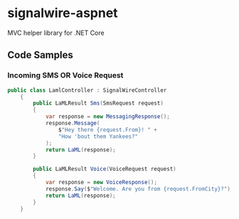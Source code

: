 # signalwire-aspnet
MVC helper library for .NET Core

## Code Samples

### Incoming SMS OR Voice Request

```c#
public class LamlController : SignalWireController
    {
        public LaMLResult Sms(SmsRequest request)
        {
            var response = new MessagingResponse();
            response.Message(
                $"Hey there {request.From}! " +
                "How 'bout them Yankees?"
            );
            return LaML(response);
        }

        public LaMLResult Voice(VoiceRequest request)
        {
            var response = new VoiceResponse();
            response.Say($"Welcome. Are you from {request.FromCity}?");
            return LaML(response);
        }
    }
```

